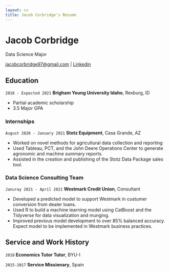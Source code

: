 ```yaml
---
layout: cv
title: Jacob Corbridge's Resume
---
```

# Jacob Corbridge
Data Science Major

<div id="webaddress">
<a href="jacobcorbridge97@gmail.com">jacobcorbridge97@gmail.com</a>
| <a href="https://www.linkedin.com/in/jacobcorbridge/">Linkedin</a>
</div>

<!-- https://www.monique.tech/the-art-of-markdown -->


## Education

`2018 - Expected 2021`
__Brigham Young University Idaho__, Rexburg, ID

- Partial academic scholarship
- 3.5 Major GPA

### Internships

`August 2020 - January 2021`
__Stotz Equipment__, Casa Grande, AZ

- Worked on novel methods for agricultural data collection and reporting
- Used Tableau, PCT, and the John Deere Operations Center to generate agronomic and machine summary reports.
- Assisted in the creation and publishing of the Stotz Data Package sales tool. 

### Data Science Consulting Team

`Januray 2021 - April 2021`
__Westmark Credit Union__, Consultant

- Developed a predicted model to support Westmark in custumer conversion from dealer loans.
- Used R to build a machine learning model using CatBoost and the Tidyverse for data visualization and munging. 
- Improved previous model development to over 85% balanced accuracy. Expect model to be implemented in Westmark business practices.

## Service and Work History

`2018`
__Economics Tutor Tutor__, BYU-I


`2015-2017`
__Service Missionary__, Spain



<!-- ### Footer

Last updated: May 2013 -->